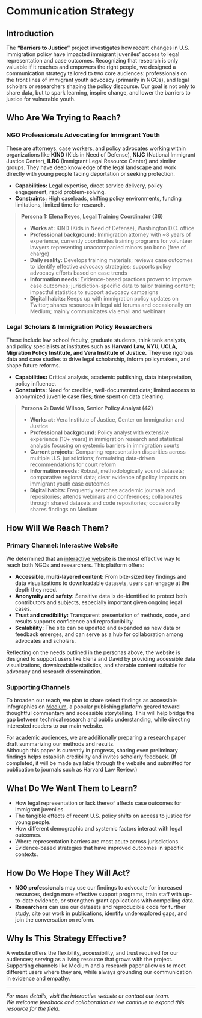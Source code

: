 # Communication Strategy

## Introduction

The **“Barriers to Justice”** project investigates how recent changes in U.S.
immigration policy have impacted immigrant juveniles’ access to legal
representation and case outcomes. Recognizing that research is only valuable if
it reaches and empowers the right people, we designed a communication strategy
tailored to two core audiences: professionals on the front lines of immigrant
youth advocacy (primarily in NGOs), and legal scholars or researchers shaping
the policy discourse. Our goal is not only to share data, but to spark learning,
inspire change, and lower the barriers to justice for vulnerable youth.

## Who Are We Trying to Reach?

### NGO Professionals Advocating for Immigrant Youth

These are attorneys, case workers, and policy advocates working within
organizations like **KIND** (Kids in Need of Defense), **NIJC** (National Immigrant
Justice Center), **ILRC** (Immigrant Legal Resource Center) and similar groups.
They have deep knowledge of the legal landscape
and work directly with young people facing deportation or seeking protection.

- **Capabilities:** Legal expertise, direct service delivery, policy engagement,
  rapid problem-solving.
- **Constraints:** High caseloads, shifting policy environments, funding
  limitations, limited time for research.

> **Persona 1: Elena Reyes, Legal Training Coordinator (36)**  
>
> - **Works at:** KIND (Kids in Need of Defense), Washington D.C. office  
> - **Professional background:** Immigration attorney with ~8 years of experience,
>   currently coordinates training programs for volunteer lawyers representing
>   unaccompanied minors pro bono (free of charge)  
> - **Daily reality:** Develops training materials; reviews case outcomes to identify
>   effective advocacy strategies; supports policy advocacy efforts based on case
>   trends  
> - **Information needs:** Evidence-based practices proven to improve case outcomes;
>   jurisdiction-specific data to tailor training content; impactful statistics to
>   support advocacy campaigns  
> - **Digital habits:** Keeps up with immigration policy updates on Twitter; shares
>   resources in legal aid forums and occasionally on Medium; mainly communicates
>   via email and webinars  

### Legal Scholars & Immigration Policy Researchers

These include law school faculty, graduate students, think tank analysts, and
policy specialists at institutes such as **Harvard Law, NYU, UCLA, Migration
Policy Institute, and Vera Institute of Justice.** They use rigorous data and
case studies to drive legal scholarship, inform policymakers, and shape future
reforms.

- **Capabilities:** Critical analysis, academic publishing, data interpretation,
  policy influence.
- **Constraints:** Need for credible, well-documented data; limited access to
  anonymized juvenile case files; time spent on data cleaning.

> **Persona 2: David Wilson, Senior Policy Analyst (42)**  
>
> - **Works at:** Vera Institute of Justice, Center on Immigration and Justice
> - **Professional background:** Policy analyst with extensive experience (10+ years)
>   in immigration research and statistical analysis focusing on systemic barriers
>   in immigration courts  
> - **Current projects:** Comparing representation disparities across multiple U.S.
>   jurisdictions; formulating data-driven recommendations for court reform
> - **Information needs:** Robust, methodologically sound datasets; comparative
>   regional data; clear evidence of policy impacts on immigrant youth case outcomes
> - **Digital habits:** Frequently searches academic journals and repositories; attends
>   webinars and conferences; collaborates through shared datasets and code
>   repositories; occasionally shares findings on Medium

## How Will We Reach Them?

### Primary Channel: Interactive Website

We determined that an [interactive website][1] is the most effective way to reach
both NGOs and researchers. This platform offers:

- **Accessible, multi-layered content:** From bite-sized key findings and data
  visualizations to downloadable datasets, users can engage at the depth they need.
- **Anonymity and safety:** Sensitive data is de-identified to protect both
  contributors and subjects, especially important given ongoing legal cases.
- **Trust and credibility:** Transparent presentation of methods, code, and
  results supports confidence and reproducibility.
- **Scalability:** The site can be updated and expanded as new data or feedback
  emerges, and can serve as a hub for collaboration among advocates and scholars.

Reflecting on the needs outlined in the personas above, the website is designed to
support users like Elena and David by providing accessible data visualizations,
downloadable statistics, and sharable content suitable for advocacy and
research dissemination.

[1]:https://d2qqofrfkbwcrl.cloudfront.net/

### Supporting Channels

To broaden our reach, we plan to share select findings as accessible
infographics on [Medium][2], a popular publishing platform geared toward
thoughtful commentary and accessible storytelling.
This will help bridge the gap between technical research
and public understanding, while directing interested readers to our main website.

For academic audiences, we are additionally preparing a research paper draft
summarizing our methods and results.  
Although this paper is currently in
progress, sharing even preliminary findings helps establish credibility and
invites scholarly feedback. (If completed, it will be made available through the
website and submitted for publication to journals such as Harvard Law Review.)

[2]:https://medium.com/

## What Do We Want Them to Learn?

- How legal representation or lack thereof affects case outcomes for immigrant
  juveniles.
- The tangible effects of recent U.S. policy shifts on access to justice for
  young people.
- How different demographic and systemic factors interact with legal outcomes.
- Where representation barriers are most acute across jurisdictions.
- Evidence-based strategies that have improved outcomes in specific contexts.

## How Do We Hope They Will Act?

- **NGO professionals** may use our findings to advocate for increased resources,
  design more effective support programs, train staff with up-to-date evidence,
  or strengthen grant applications with compelling data.
- **Researchers** can use our datasets and reproducible code for further study,
  cite our work in publications, identify underexplored gaps, and join the
  conversation on reform.

## Why Is This Strategy Effective?

A website offers the flexibility, accessibility, and trust required for our
audiences; serving as a living resource that grows with the project.  
Supporting
channels like Medium and a research paper allow us to meet different users
where they are, while always grounding our communication in evidence and empathy.

---

*For more details, visit the interactive website or contact our team.  
We welcome feedback and collaboration as we continue to expand this resource
for the field.*
